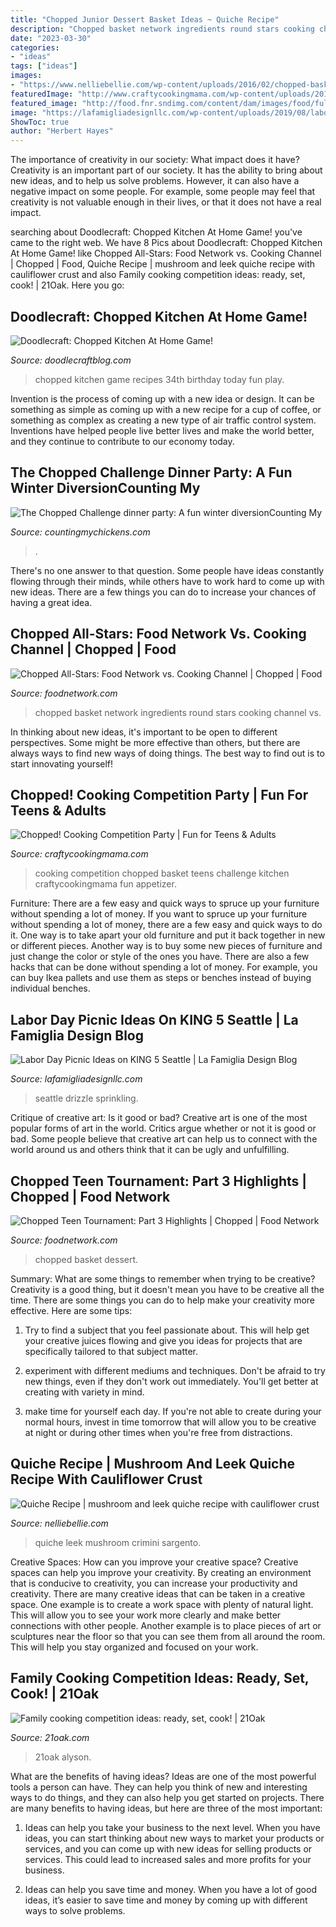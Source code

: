 ```yaml
---
title: "Chopped Junior Dessert Basket Ideas ~ Quiche Recipe"
description: "Chopped basket network ingredients round stars cooking channel vs"
date: "2023-03-30"
categories:
- "ideas"
tags: ["ideas"]
images:
- "https://www.nelliebellie.com/wp-content/uploads/2016/02/chopped-basket.jpg"
featuredImage: "http://www.craftycookingmama.com/wp-content/uploads/2016/05/051.jpg"
featured_image: "http://food.fnr.sndimg.com/content/dam/images/food/fullset/2013/4/2/0/ARCS_Chopped-All-Stars-Appetizer-Round-Basket_s4x3.jpg.rend.hgtvcom.1280.960.jpeg"
image: "https://lafamigliadesignllc.com/wp-content/uploads/2019/08/laborday3.jpg"
ShowToc: true
author: "Herbert Hayes"
---
```



The importance of creativity in our society: What impact does it have?
Creativity is an important part of our society. It has the ability to bring about new ideas, and to help us solve problems. However, it can also have a negative impact on some people. For example, some people may feel that creativity is not valuable enough in their lives, or that it does not have a real impact.

	

		
searching about Doodlecraft: Chopped Kitchen At Home Game! you've came to the right web. We have 8 Pics about Doodlecraft: Chopped Kitchen At Home Game! like Chopped All-Stars: Food Network vs. Cooking Channel | Chopped | Food, Quiche Recipe | mushroom and leek quiche recipe with cauliflower crust and also Family cooking competition ideas: ready, set, cook! | 21Oak. Here you go:
		
    
## Doodlecraft: Chopped Kitchen At Home Game!

<img loading=lazy src="http://1.bp.blogspot.com/-A8SGhn7A_Es/VMLgKqccO8I/AAAAAAAA1qg/BHzQsqDWPsM/s1600/chopped%2Bkitchen%2Bat%2Bhome%2Bplay%2Bgame%2Bwith%2Bkids%2Bchop%2Bdinner%2Band%2Bdessert%2Bdishes%2Bwinner%2Bgets%2Bmoney%2B(1).JPG" onerror="this.onerror=null;this.src='https://tse2.mm.bing.net/th?id=OIP.6QNGfBjj87c9AeUZ2lk98AHaHa&amp;pid=15.1';" alt="Doodlecraft: Chopped Kitchen At Home Game!">

_Source: doodlecraftblog.com_

>chopped kitchen game recipes 34th birthday today fun play. 

	

Invention is the process of coming up with a new idea or design. It can be something as simple as coming up with a new recipe for a cup of coffee, or something as complex as creating a new type of air traffic control system. Inventions have helped people live better lives and make the world better, and they continue to contribute to our economy today.

    
## The Chopped Challenge Dinner Party: A Fun Winter DiversionCounting My

<img loading=lazy src="https://i2.wp.com/www.countingmychickens.com/wp-content/uploads/2016/01/IMG_2551.jpg" onerror="this.onerror=null;this.src='https://tse3.mm.bing.net/th?id=OIP.E6_T7F74aumITT3PyweLLQHaFS&amp;pid=15.1';" alt="The Chopped Challenge dinner party: A fun winter diversionCounting My">

_Source: countingmychickens.com_

>. 

	

There's no one answer to that question. Some people have ideas constantly flowing through their minds, while others have to work hard to come up with new ideas. There are a few things you can do to increase your chances of having a great idea.

    
## Chopped All-Stars: Food Network Vs. Cooking Channel | Chopped | Food

<img loading=lazy src="http://food.fnr.sndimg.com/content/dam/images/food/fullset/2013/4/2/0/ARCS_Chopped-All-Stars-Appetizer-Round-Basket_s4x3.jpg.rend.hgtvcom.1280.960.jpeg" onerror="this.onerror=null;this.src='https://tse1.mm.bing.net/th?id=OIP.JveZONUNniXaIjM7OOO9gAHaFj&amp;pid=15.1';" alt="Chopped All-Stars: Food Network vs. Cooking Channel | Chopped | Food">

_Source: foodnetwork.com_

>chopped basket network ingredients round stars cooking channel vs. 

	

In thinking about new ideas, it's important to be open to different perspectives. Some might be more effective than others, but there are always ways to find new ways of doing things. The best way to find out is to start innovating yourself!

    
## Chopped! Cooking Competition Party | Fun For Teens &amp; Adults

<img loading=lazy src="http://www.craftycookingmama.com/wp-content/uploads/2016/05/051.jpg" onerror="this.onerror=null;this.src='https://tse3.mm.bing.net/th?id=OIP.nvP_z8UR_qu6LtAuAUtF5wHaLH&amp;pid=15.1';" alt="Chopped! Cooking Competition Party | Fun for Teens &amp; Adults">

_Source: craftycookingmama.com_

>cooking competition chopped basket teens challenge kitchen craftycookingmama fun appetizer. 

	

Furniture: There are a few easy and quick ways to spruce up your furniture without spending a lot of money.
If you want to spruce up your furniture without spending a lot of money, there are a few easy and quick ways to do it. One way is to take apart your old furniture and put it back together in new or different pieces. Another way is to buy some new pieces of furniture and just change the color or style of the ones you have. There are also a few hacks that can be done without spending a lot of money. For example, you can buy Ikea pallets and use them as steps or benches instead of buying individual benches.

    
## Labor Day Picnic Ideas On KING 5 Seattle | La Famiglia Design Blog

<img loading=lazy src="https://lafamigliadesignllc.com/wp-content/uploads/2019/08/laborday3.jpg" onerror="this.onerror=null;this.src='https://tse4.mm.bing.net/th?id=OIP.Ygrrd9K0r5iVKa-1aXw_KAHaJ4&amp;pid=15.1';" alt="Labor Day Picnic Ideas on KING 5 Seattle | La Famiglia Design Blog">

_Source: lafamigliadesignllc.com_

>seattle drizzle sprinkling. 

	

Critique of creative art: Is it good or bad?
Creative art is one of the most popular forms of art in the world. Critics argue whether or not it is good or bad. Some people believe that creative art can help us to connect with the world around us and others think that it can be ugly and unfulfilling.

    
## Chopped Teen Tournament: Part 3 Highlights | Chopped | Food Network

<img loading=lazy src="https://food.fnr.sndimg.com/content/dam/images/food/secured/fullset/2014/7/15/0/CQ2106_dessert-basket_s4x3.jpg.rend.hgtvcom.966.725.suffix/1405606745056.jpeg" onerror="this.onerror=null;this.src='https://tse4.mm.bing.net/th?id=OIP.sHifIP7oNym-Y3iYmE9FIAHaFj&amp;pid=15.1';" alt="Chopped Teen Tournament: Part 3 Highlights | Chopped | Food Network">

_Source: foodnetwork.com_

>chopped basket dessert. 

	

Summary: What are some things to remember when trying to be creative?
Creativity is a good thing, but it doesn't mean you have to be creative all the time. There are some things you can do to help make your creativity more effective. Here are some tips:
1. Try to find a subject that you feel passionate about. This will help get your creative juices flowing and give you ideas for projects that are specifically tailored to that subject matter.

2. experiment with different mediums and techniques. Don't be afraid to try new things, even if they don't work out immediately. You'll get better at creating with variety in mind.

3. make time for yourself each day. If you're not able to create during your normal hours, invest in time tomorrow that will allow you to be creative at night or during other times when you're free from distractions.

    
## Quiche Recipe | Mushroom And Leek Quiche Recipe With Cauliflower Crust

<img loading=lazy src="https://www.nelliebellie.com/wp-content/uploads/2016/02/chopped-basket.jpg" onerror="this.onerror=null;this.src='https://tse2.mm.bing.net/th?id=OIP.I_8nnYAwts7LZitWm0XxFAHaE7&amp;pid=15.1';" alt="Quiche Recipe | mushroom and leek quiche recipe with cauliflower crust">

_Source: nelliebellie.com_

>quiche leek mushroom crimini sargento. 

	

Creative Spaces: How can you improve your creative space?
Creative spaces can help you improve your creativity. By creating an environment that is conducive to creativity, you can increase your productivity and creativity. There are many creative ideas that can be taken in a creative space. One example is to create a work space with plenty of natural light. This will allow you to see your work more clearly and make better connections with other people. Another example is to place pieces of art or sculptures near the floor so that you can see them from all around the room. This will help you stay organized and focused on your work.

    
## Family Cooking Competition Ideas: Ready, Set, Cook! | 21Oak

<img loading=lazy src="https://img.dtcn.com/image/21oak/cooking-competition-family-challenge-1024x1024.jpg" onerror="this.onerror=null;this.src='https://tse2.mm.bing.net/th?id=OIP.-m3bkupH1ZCZ_7DMSTKeRAHaE8&amp;pid=15.1';" alt="Family cooking competition ideas: ready, set, cook! | 21Oak">

_Source: 21oak.com_

>21oak alyson. 

	

What are the benefits of having ideas?
Ideas are one of the most powerful tools a person can have. They can help you think of new and interesting ways to do things, and they can also help you get started on projects. There are many benefits to having ideas, but here are three of the most important: 
1. Ideas can help you take your business to the next level. When you have ideas, you can start thinking about new ways to market your products or services, and you can come up with new ideas for selling products or services. This could lead to increased sales and more profits for your business. 

2. Ideas can help you save time and money. When you have a lot of good ideas, it’s easier to save time and money by coming up with different ways to solve problems.

